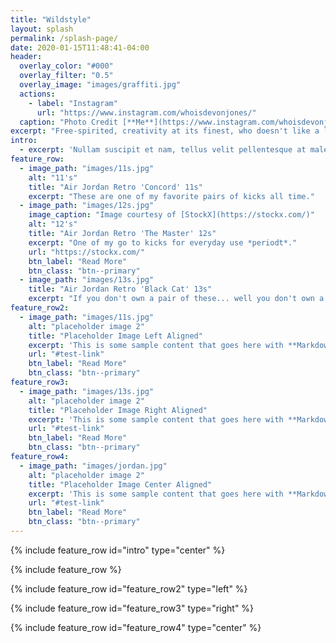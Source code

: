 ```yaml
---
title: "Wildstyle"
layout: splash
permalink: /splash-page/
date: 2020-01-15T11:48:41-04:00
header:
  overlay_color: "#000"
  overlay_filter: "0.5"
  overlay_image: "images/graffiti.jpg"
  actions:
    - label: "Instagram"
      url: "https://www.instagram.com/whoisdevonjones/"
  caption: "Photo Credit [**Me**](https://www.instagram.com/whoisdevonjones/)"
excerpt: "Free-spirited, creativity at its finest, who doesn't like a little bit of photography from the instagram! Follow me @whoisdevonjones"
intro:
  - excerpt: 'Nullam suscipit et nam, tellus velit pellentesque at malesuada, enim eaque. Quis nulla, netus tempor in diam gravida tincidunt, *proin faucibus* voluptate felis id sollicitudin. Centered with `type="center"`'
feature_row:
  - image_path: "images/11s.jpg"
    alt: "11's"
    title: "Air Jordan Retro 'Concord' 11s"
    excerpt: "These are one of my favorite pairs of kicks all time."
  - image_path: "images/12s.jpg"
    image_caption: "Image courtesy of [StockX](https://stockx.com/)"
    alt: "12's"
    title: "Air Jordan Retro 'The Master' 12s"
    excerpt: "One of my go to kicks for everyday use *periodt*."
    url: "https://stockx.com/"
    btn_label: "Read More"
    btn_class: "btn--primary"
  - image_path: "images/13s.jpg"
    title: "Air Jordan Retro 'Black Cat' 13s"
    excerpt: "If you don't own a pair of these... well you don't own a pair I guess"
feature_row2:
  - image_path: "images/11s.jpg"
    alt: "placeholder image 2"
    title: "Placeholder Image Left Aligned"
    excerpt: 'This is some sample content that goes here with **Markdown** formatting. Left aligned with `type="left"`'
    url: "#test-link"
    btn_label: "Read More"
    btn_class: "btn--primary"
feature_row3:
  - image_path: "images/13s.jpg"
    alt: "placeholder image 2"
    title: "Placeholder Image Right Aligned"
    excerpt: 'This is some sample content that goes here with **Markdown** formatting. Right aligned with `type="right"`'
    url: "#test-link"
    btn_label: "Read More"
    btn_class: "btn--primary"
feature_row4:
  - image_path: "images/jordan.jpg"
    alt: "placeholder image 2"
    title: "Placeholder Image Center Aligned"
    excerpt: 'This is some sample content that goes here with **Markdown** formatting. Centered with `type="center"`'
    url: "#test-link"
    btn_label: "Read More"
    btn_class: "btn--primary"
---
```


{% include feature_row id="intro" type="center" %}

{% include feature_row %}

{% include feature_row id="feature_row2" type="left" %}

{% include feature_row id="feature_row3" type="right" %}

{% include feature_row id="feature_row4" type="center" %}
